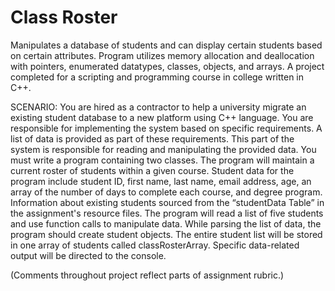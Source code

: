 # Class Roster
Manipulates a database of students and can display certain students based on certain attributes. Program utilizes memory allocation and deallocation with pointers, enumerated datatypes, classes, objects, and arrays.
A project completed for a scripting and programming course in college written in C++.

SCENARIO:
You are hired as a contractor to help a university migrate an existing student database to a new platform using C++ language. You are responsible for implementing the system based on specific requirements. A list of data is provided as part of these requirements. This part of the system is responsible for reading and manipulating the provided data. You must write a program containing two classes. The program will maintain a current roster of students within a given course. Student data for the program include student ID, first name, last name, email address, age, an array of the number of days to complete each course, and degree program. Information about existing students sourced from the “studentData Table” in the assignment's resource files. The program will read a list of five students and use function calls to manipulate data. While parsing the list of data, the program should create student objects. The entire student list will be stored in one array of students called classRosterArray. Specific data-related output will be directed to the console.

(Comments throughout project reflect parts of assignment rubric.)
